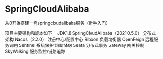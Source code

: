 # SpringCloudAlibaba
从0开始搭建一套springcloudalibaba服务（新手入门）

项目主要架构和版本如下：
JDK1.8
SpringCloudAlibaba（2021.0.5.0） 分布式架构
Nacos（2.2.0） 注册中心/配置中心
Ribbon 负载均衡器
OpenFeign 远程服务调用
Sentinel 系统保护/熔断降级
Seata 分布式事务
Gateway 网关控制
SkyWalking 服务监控/链路追踪
